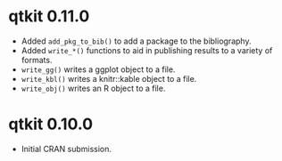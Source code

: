 # qtkit 0.11.0

* Added `add_pkg_to_bib()` to add a package to the bibliography.
* Added `write_*()` functions to aid in publishing results to a variety of formats.
* `write_gg()` writes a ggplot object to a file.
* `write_kbl()` writes a knitr::kable object to a file.
* `write_obj()` writes an R object to a file.

# qtkit 0.10.0

* Initial CRAN submission.
